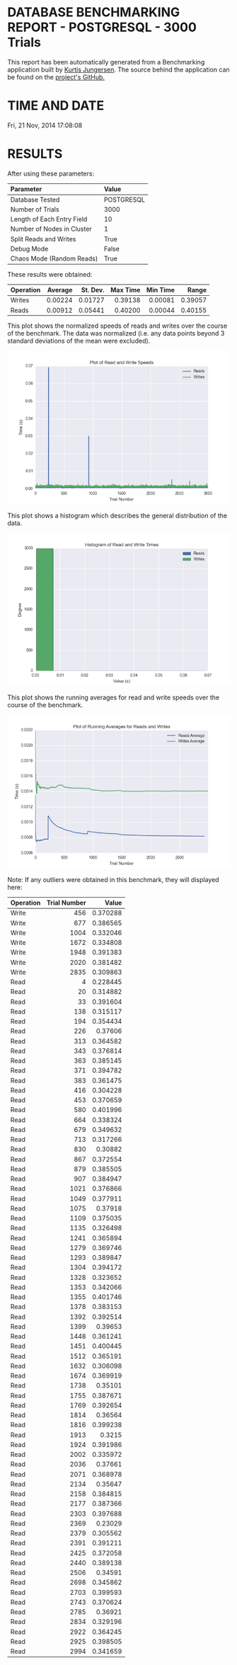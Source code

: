 DATABASE BENCHMARKING REPORT - POSTGRESQL - 3000 Trials
=========================================

This report has been automatically generated from a Benchmarking application
built by [Kurtis Jungersen](http://kmjungersen.com).  The source behind the application can be found on the [project's GitHub.](https://github.com/kmjungersen/DB-Benchmarking)

TIME AND DATE
=============

Fri, 21 Nov, 2014 17:08:08


RESULTS
=======

After using these parameters:

| Parameter                  | Value      |
|:---------------------------|:-----------|
| Database Tested            | POSTGRESQL |
| Number of Trials           | 3000       |
| Length of Each Entry Field | 10         |
| Number of Nodes in Cluster | 1          |
| Split Reads and Writes     | True       |
| Debug Mode                 | False      |
| Chaos Mode (Random Reads)  | True       |

These results were obtained:

| Operation   |   Average |   St. Dev. |   Max Time |   Min Time |   Range |
|:------------|----------:|-----------:|-----------:|-----------:|--------:|
| Writes      |   0.00224 |    0.01727 |    0.39138 |    0.00081 | 0.39057 |
| Reads       |   0.00912 |    0.05441 |    0.40200 |    0.00044 | 0.40155 |

This plot shows the normalized speeds of reads and writes over the course of the benchmark.  The data was normalized (i.e. any data points beyond 3 standard deviations of the mean were excluded).

![Alt text](images/POSTGRESQL-Nov21-2014-17:08:08-rw.png "rw")

This plot shows a histogram which describes the general distribution of the data.

![Alt text](images/POSTGRESQL-Nov21-2014-17:08:08-stats.png "stats")

This plot shows the running averages for read and write speeds over the course of the benchmark.

![Alt text](images/POSTGRESQL-Nov21-2014-17:08:08-running_averages.png "running_averages")

Note: If any outliers were obtained in this benchmark, they will displayed here:

| Operation   |   Trial Number |    Value |
|:------------|---------------:|---------:|
| Write       |            456 | 0.370288 |
| Write       |            677 | 0.386565 |
| Write       |           1004 | 0.332046 |
| Write       |           1672 | 0.334808 |
| Write       |           1948 | 0.391383 |
| Write       |           2020 | 0.381482 |
| Write       |           2835 | 0.309863 |
| Read        |              4 | 0.228445 |
| Read        |             20 | 0.314882 |
| Read        |             33 | 0.391604 |
| Read        |            138 | 0.315117 |
| Read        |            194 | 0.354434 |
| Read        |            226 | 0.37606  |
| Read        |            313 | 0.364582 |
| Read        |            343 | 0.376814 |
| Read        |            363 | 0.385145 |
| Read        |            371 | 0.394782 |
| Read        |            383 | 0.361475 |
| Read        |            416 | 0.304228 |
| Read        |            453 | 0.370659 |
| Read        |            580 | 0.401996 |
| Read        |            664 | 0.338324 |
| Read        |            679 | 0.349632 |
| Read        |            713 | 0.317266 |
| Read        |            830 | 0.30882  |
| Read        |            867 | 0.372554 |
| Read        |            879 | 0.385505 |
| Read        |            907 | 0.384947 |
| Read        |           1021 | 0.376866 |
| Read        |           1049 | 0.377911 |
| Read        |           1075 | 0.37918  |
| Read        |           1109 | 0.375035 |
| Read        |           1135 | 0.326498 |
| Read        |           1241 | 0.365894 |
| Read        |           1279 | 0.369746 |
| Read        |           1293 | 0.389847 |
| Read        |           1304 | 0.394172 |
| Read        |           1328 | 0.323652 |
| Read        |           1353 | 0.342066 |
| Read        |           1355 | 0.401746 |
| Read        |           1378 | 0.383153 |
| Read        |           1392 | 0.392514 |
| Read        |           1399 | 0.39653  |
| Read        |           1448 | 0.361241 |
| Read        |           1451 | 0.400445 |
| Read        |           1512 | 0.365191 |
| Read        |           1632 | 0.306098 |
| Read        |           1674 | 0.369919 |
| Read        |           1738 | 0.35101  |
| Read        |           1755 | 0.387671 |
| Read        |           1769 | 0.392654 |
| Read        |           1814 | 0.36564  |
| Read        |           1816 | 0.399238 |
| Read        |           1913 | 0.3215   |
| Read        |           1924 | 0.391986 |
| Read        |           2002 | 0.335972 |
| Read        |           2036 | 0.37661  |
| Read        |           2071 | 0.368978 |
| Read        |           2134 | 0.35647  |
| Read        |           2158 | 0.384815 |
| Read        |           2177 | 0.387366 |
| Read        |           2303 | 0.397688 |
| Read        |           2369 | 0.23029  |
| Read        |           2379 | 0.305562 |
| Read        |           2391 | 0.391211 |
| Read        |           2425 | 0.372058 |
| Read        |           2440 | 0.389138 |
| Read        |           2506 | 0.34591  |
| Read        |           2698 | 0.345862 |
| Read        |           2703 | 0.399593 |
| Read        |           2743 | 0.370624 |
| Read        |           2785 | 0.36921  |
| Read        |           2834 | 0.329196 |
| Read        |           2922 | 0.364245 |
| Read        |           2925 | 0.398505 |
| Read        |           2994 | 0.341659 |